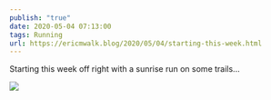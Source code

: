 ```yaml
---
publish: "true"
date: 2020-05-04 07:13:00
tags: Running
url: https://ericmwalk.blog/2020/05/04/starting-this-week.html
---
```


Starting this week off right with a sunrise run on some trails...

![](https://ericmwalk.blog/uploads/2022/a715e71e23.jpg)